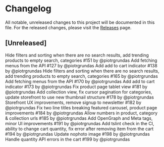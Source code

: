 # Changelog

All notable, unreleased changes to this project will be documented in this file. For the released changes, please visit the [Releases](https://github.com/mirumee/saleor-storefront/releases) page.

## [Unreleased]

Hide filters and sorting when there are no search results, add trending products to empty search, categories #151 by @piotrgrundas
Add fetching menus from the API #127 by @piotrgrundas
Add add to cart indicator #138 by @piotrgrundas
Hide filters and sorting when there are no search results, add trending products to empty search, categories #165 by @piotrgrundas
Add fetching menus from the API #170 by @piotrgrundas
Add add to cart indicator #173 by @piotrgrundas
Fix product page tablet view #181 by @piotrgrundas
Add collection view, fix cursor pagination for categories, update storefront to use new thumbnail structure #178 by @piotrgrundas
Storefront UX improvements, remove signup to newsletter #182 by @piotrgrundas
Fix two line titles breaking featured carousel, product page improvements #184 by @piotrgrundas
Allow numbers in product, category & collection urls #185 by @piotrgrundas
Add OpenGraph and Meta tags, minor UI improvements #191 by @piotrgrundas
Add tslint check in the CI, ability to change cart quantity, fix error after removing item from the cart #194 by @piotrgrundas
Update nophoto image #198 by @piotrgrundas
Handle quantity API errors in the cart #199 by @piotrgrundas
